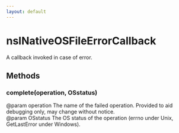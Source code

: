 ```yaml
---
layout: default
---
```


# nsINativeOSFileErrorCallback #
  
A callback invoked in case of error.  
  

## Methods ##

### complete(operation, OSstatus) ###
  
@param operation The name of the failed operation. Provided to aid  
debugging only, may change without notice.  
@param OSstatus The OS status of the operation (errno under Unix,  
GetLastError under Windows).  
  
